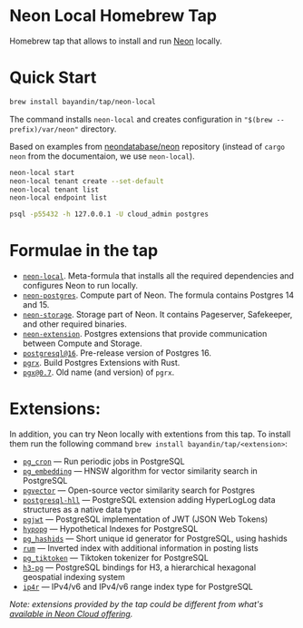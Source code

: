 # Neon Local Homebrew Tap

Homebrew tap that allows to install and run [Neon](http://neon.tech/) locally.

# Quick Start

```bash
brew install bayandin/tap/neon-local
```
The command installs `neon-local` and creates configuration in `"$(brew --prefix)/var/neon"` directory.

Based on examples from [neondatabase/neon](https://github.com/neondatabase/neon#running-neon-database) repository (instead of `cargo neon` from the documentaion, we use `neon-local`).
```bash
neon-local start
neon-local tenant create --set-default
neon-local tenant list
neon-local endpoint list
```

```bash
psql -p55432 -h 127.0.0.1 -U cloud_admin postgres
```

# Formulae in the tap

- [`neon-local`](Formula/neon-local.rb). Meta-formula that installs all the required dependencies and configures Neon to run locally.
- [`neon-postgres`](Formula/neon-postgres.rb). Compute part of Neon. The formula contains Postgres 14 and 15.
- [`neon-storage`](Formula/neon-storage.rb). Storage part of Neon. It contains Pageserver, Safekeeper, and other required binaries.
- [`neon-extension`](Formula/neon-extension.rb). Postgres extensions that provide communication between Compute and Storage.
- [`postgresql@16`](Formula/postgresql@16.rb). Pre-release version of Postgres 16.
- [`pgrx`](Formula/pgrx.rb). Build Postgres Extensions with Rust.
- [`pgx@0.7`](Formula/pgx@0.7.rb). Old name (and version) of `pgrx`.

# Extensions:

In addition, you can try Neon locally with extentions from this tap. To install them run the following command `brew install bayandin/tap/<extension>`:
- [`pg_cron`](Formula/pg_cron.rb) — Run periodic jobs in PostgreSQL
- [`pg_embedding`](Formula/pg_embedding.rb) — HNSW algorithm for vector similarity search in PostgreSQL
- [`pgvector`](Formula/pgvector.rb) — Open-source vector similarity search for Postgres
- [`postgresql-hll`](Formula/postgresql-hll.rb) — PostgreSQL extension adding HyperLogLog data structures as a native data type
- [`pgjwt`](Formula/pgjwt.rb) — PostgreSQL implementation of JWT (JSON Web Tokens)
- [`hypopg`](Formula/hypopg.rb) — Hypothetical Indexes for PostgreSQL
- [`pg_hashids`](Formula/pg_hashids.rb) — Short unique id generator for PostgreSQL, using hashids
- [`rum`](Formula/rum.rb) — Inverted index with additional information in posting lists
- [`pg_tiktoken`](Formula/pg_tiktoken.rb) — Tiktoken tokenizer for PostgreSQL
- [`h3-pg`](Formula/h3-pg.rb) — PostgreSQL bindings for H3, a hierarchical hexagonal geospatial indexing system
- [`ip4r`](Formula/ip4r.rb) — IPv4/v6 and IPv4/v6 range index type for PostgreSQL

_Note: extensions provided by the tap could be different from what's [available in Neon Cloud offering](https://neon.tech/docs/extensions/pg-extensions)._


